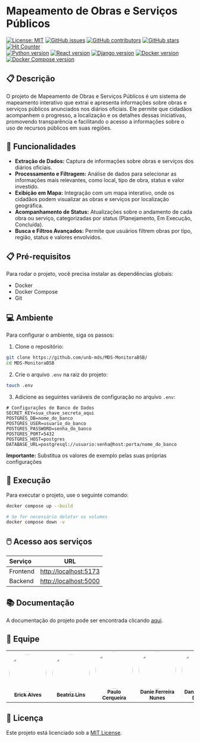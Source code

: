 # Mapeamento de Obras e Serviços Públicos

[![License: MIT](https://img.shields.io/badge/License-MIT-yellow.svg)](./LICENSE)
[![GitHub issues](https://img.shields.io/github/issues/unb-mds/MOSP-G8)](https://img.shields.io/github/issues/unb-mds/MOSP-G8)
[![GitHub contributors](https://img.shields.io/github/contributors/unb-mds/MOSP-G8)](https://img.shields.io/github/contributors/unb-mds/MOSP-G8)
[![GitHub stars](https://img.shields.io/github/stars/unb-mds/MOSP-G8)](https://img.shields.io/github/stars/unb-mds/MOSP-G8)
[![Hit Counter](https://views.whatilearened.today/views/github/unb-mds/MOSP-G8.svg)](https://views.whatilearened.today/views/github/unb-mds/MOSP-G8.svg)
</br>
[![Python version](https://img.shields.io/badge/python-3.11.6-blue)](https://www.python.org/downloads/release/python-3116/)
[![React version](https://img.shields.io/badge/react-18.2.0-blue)](https://reactjs.org/)
[![Django version](https://img.shields.io/badge/django-4.2.5-blue)](https://www.djangoproject.com/download/)
[![Docker version](https://img.shields.io/badge/docker-24.0.7-blue)](https://docs.docker.com/engine/install/)
[![Docker Compose version](https://img.shields.io/badge/docker_compose-2.21.0-blue)](https://docs.docker.com/compose/install/)

## 📋 Descrição
O projeto de Mapeamento de Obras e Serviços Públicos é um sistema de mapeamento interativo que extrai e apresenta informações sobre obras e serviços públicos anunciados nos diários oficiais. Ele permite que cidadãos acompanhem o progresso, a localização e os detalhes dessas iniciativas, promovendo transparência e facilitando o acesso a informações sobre o uso de recursos públicos em suas regiões.

## 📎 Funcionalidades
- **Extração de Dados:** Captura de informações sobre obras e serviços dos diários oficiais.
- **Processamento e Filtragem:** Análise de dados para selecionar as informações mais relevantes, como local, tipo de obra, status e valor investido.
- **Exibição em Mapa:** Integração com um mapa interativo, onde os cidadãos podem visualizar as obras e serviços por localização geográfica.
- **Acompanhamento de Status:** Atualizações sobre o andamento de cada obra ou serviço, categorizadas por status (Planejamento, Em Execução, Concluída).
- **Busca e Filtros Avançados:** Permite que usuários filtrem obras por tipo, região, status e valores envolvidos.
  
## 📋 Pré-requisitos
Para rodar o projeto, você precisa instalar as dependências globais:
 
- Docker
- Docker Compose
- Git

## 💻 Ambiente
Para configurar o ambiente, siga os passos:

1. Clone o repositório:
```bash
git clone https://github.com/unb-mds/MDS-MonitoraBSB/
cd MDS-MonitoraBSB
```

2. Crie o arquivo `.env` na raiz do projeto:
```bash
touch .env
```

3. Adicione as seguintes variáveis de configuração no arquivo `.env`:
```env
# Configurações de Banco de Dados
SECRET_KEY=sua_chave_secreta_aqui
POSTGRES_DB=nome_do_banco
POSTGRES_USER=usuario_do_banco
POSTGRES_PASSWORD=senha_do_banco
POSTGRES_PORT=5432
POSTGRES_HOST=postgres
DATABASE_URL=postgresql://usuario:senha@host:porta/nome_do_banco
```

**Importante:** Substitua os valores de exemplo pelas suas próprias configurações

## 💾 Execução
Para executar o projeto, use o seguinte comando:

```bash
docker compose up --build

# Se for necessário deletar os volumes
docker compose down -v 
```

## 🖱️ Acesso aos serviços
| Serviço  |                      URL                       |
| :------- | :--------------------------------------------: |
| Frontend | [http://localhost:5173](http://localhost:5173) |
| Backend  | [http://localhost:5000](http://localhost:5000) |

## 📚 Documentação
A documentação do projeto pode ser encontrada clicando [aqui](https://unb-mds.github.io/MDS-MonitoraBSB/).

## 👥 Equipe
<table>
  <tr>
    <td align="center"><a href="https://github.com/erickaalves"><img style="border-radius: 50%;" src="https://github.com/erickaalves.png" width="100px;" alt=""/><br/><sub><b>Erick Alves</b></sub></a><br/>
    <td align="center"><a href="https://github.com/Beatriz-ge"><img style="border-radius: 50%;" src="https://github.com/Beatriz-ge.png" width="100px;" alt=""/><br/><sub><b>Beatriz Lins</b></sub></a><br/>
    <td align="center"><a href="https://github.com/CerqPaulo"><img style="border-radius: 50%;" src="https://github.com/CerqPaulo.png" width="100px;" alt=""/><br/><sub><b>Paulo Cerqueira</b></sub></a><br/>
    <td align="center"><a href="https://github.com/Mach1r0"><img style="border-radius: 50%;" src="https://github.com/Mach1r0.png" width="100px;" alt=""/><br/><sub><b>Danie Ferreira Nunes</b></sub></a><br/>
    <td align="center"><a href="https://github.com/DanNunes777"><img style="border-radius: 50%;" src="https://github.com/DanNunes777.png" width="100px;" alt=""/><br/><sub><b>Daniel Nunes Duarte</b></sub></a><br/>
  </tr>
</table>

## 📍 Licença
Este projeto está licenciado sob a [MIT License](LICENSE).

